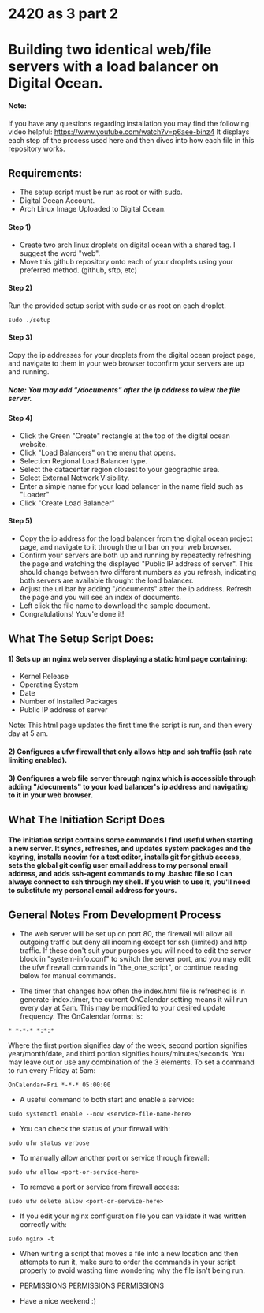 # 2420 as 3 part 2

# Building two identical web/file servers with a load balancer on Digital Ocean.
#### Note:
If you have any questions regarding installation you may find the following video helpful:
https://www.youtube.com/watch?v=p6aee-binz4
It displays each step of the process used here and then dives into how each file in this repository works.

## Requirements:
* The setup script must be run as root or with sudo.
* Digital Ocean Account.
* Arch Linux Image Uploaded to Digital Ocean.

#### Step 1)
* Create two arch linux droplets on digital ocean with a shared tag. I suggest the word "web".
* Move this github repository onto each of your droplets using your preferred method. (github, sftp, etc)

#### Step 2)
Run the provided setup script with sudo or as root on each droplet.
```
sudo ./setup
```

#### Step 3) 
Copy the ip addresses for your droplets from the digital ocean project page, and navigate to them in your web browser toconfirm your servers are up and running.
##### Note: You may add "/documents" after the ip address to view the file server.

#### Step 4)
* Click the Green "Create" rectangle at the top of the digital ocean website.
* Click "Load Balancers" on the menu that opens.
* Selection Regional Load Balancer type.
* Select the datacenter region closest to your geographic area.
* Select External Network Visibility.
* Enter a simple name for your load balancer in the name field such as "Loader"
* Click "Create Load Balancer"

#### Step 5)
* Copy the ip address for the load balancer from the digital ocean project page, and navigate to it through the url bar on your web browser. 
* Confirm your servers are both up and running by repeatedly refreshing the page and watching the displayed "Public IP address of server". This should change between two different numbers as you refresh, indicating both servers are available throught the load balancer.
* Adjust the url bar by adding "/documents" after the ip address. Refresh the page and you will see an index of documents. 
* Left click the file name to download the sample document.
* Congratulations! Youv'e done it!

## What The Setup Script Does:
#### 1) Sets up an nginx web server displaying a static html page containing:

- Kernel Release
- Operating System
- Date
- Number of Installed Packages
- Public IP address of server

Note: This html page updates the first time the script is run, and then every day at 5 am.


#### 2) Configures a ufw firewall that only allows http and ssh traffic (ssh rate limiting enabled).

#### 3) Configures a web file server through nginx which is accessible through adding "/documents" to your load balancer's ip address and navigating to it in your web browser.


## What The Initiation Script Does

#### The initiation script contains some commands I find useful when starting a new server. It syncs, refreshes, and updates system packages and the keyring, installs neovim for a text editor, installs git for github access, sets the global git config user email address to my personal email address, and adds ssh-agent commands to my .bashrc file so I can always connect to ssh through my shell. If you wish to use it, you'll need to substitute my personal email address for yours.

## General Notes From Development Process

* The web server will be set up on port 80, the firewall will allow all outgoing traffic but deny all incoming except for ssh (limited) and http traffic. If these don't suit your purposes you will need to edit the server block in "system-info.conf" to switch the server port, and you may edit the ufw firewall commands in "the_one_script", or continue reading below for manual commands.

* The timer that changes how often the index.html file is refreshed is in generate-index.timer, the current OnCalendar setting means it will run every day at 5am. This may be modified to your desired update frequency.
The OnCalendar format is:
```
* *-*-* *:*:*
```
Where the first portion signifies day of the week, second portion signifies year/month/date, and third portion signifies hours/minutes/seconds.
You may leave out or use any combination of the 3 elements.
To set a command to run every Friday at 5am:
```
OnCalendar=Fri *-*-* 05:00:00
```

* A useful command to both start and enable a service:
```
sudo systemctl enable --now <service-file-name-here>
```

* You can check the status of your firewall with:
```
sudo ufw status verbose
```

* To manually allow another port or service through firewall:
```
sudo ufw allow <port-or-service-here>
```

* To remove a port or service from firewall access:
```
sudo ufw delete allow <port-or-service-here>
```

* If you edit your nginx configuration file you can validate it was written correctly with:
```
sudo nginx -t
```

* When writing a script that moves a file into a new location and then attempts to run it, make sure to order the commands in your script properly to avoid wasting time wondering why the file isn't being run.

* PERMISSIONS PERMISSIONS PERMISSIONS

* Have a nice weekend :)
